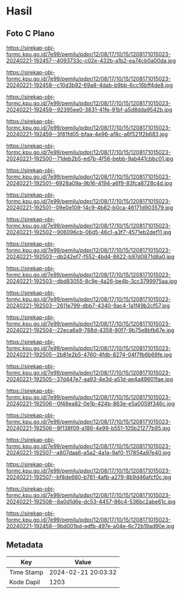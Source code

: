 # Hasil

## Foto C Plano

https://sirekap-obj-formc.kpu.go.id/7e99/pemilu/pdpr/12/08/17/10/15/1208171015023-20240221-192457--4093733c-c02e-432b-a1b2-ea74cb0a00da.jpg

https://sirekap-obj-formc.kpu.go.id/7e99/pemilu/pdpr/12/08/17/10/15/1208171015023-20240221-192458--c10d3b92-69a8-4dab-b9bb-6cc16bff4de8.jpg

https://sirekap-obj-formc.kpu.go.id/7e99/pemilu/pdpr/12/08/17/10/15/1208171015023-20240221-192459--92395ee0-3831-41fe-91bf-a5d8dda9542b.jpg

https://sirekap-obj-formc.kpu.go.id/7e99/pemilu/pdpr/12/08/17/10/15/1208171015023-20240221-192459--3f81fd05-bfaa-4e96-af8c-a6f521f2b683.jpg

https://sirekap-obj-formc.kpu.go.id/7e99/pemilu/pdpr/12/08/17/10/15/1208171015023-20240221-192500--71deb2b5-ed7b-4f56-bebb-9ab441cbbc01.jpg

https://sirekap-obj-formc.kpu.go.id/7e99/pemilu/pdpr/12/08/17/10/15/1208171015023-20240221-192501--6928a09a-9b16-4194-a6f9-83fca8728c4d.jpg

https://sirekap-obj-formc.kpu.go.id/7e99/pemilu/pdpr/12/08/17/10/15/1208171015023-20240221-192501--09e0e109-14c9-4b82-b0ca-46171d903579.jpg

https://sirekap-obj-formc.kpu.go.id/7e99/pemilu/pdpr/12/08/17/10/15/1208171015023-20240221-192502--906096cb-06d5-46c1-a3f7-4571eb2def11.jpg

https://sirekap-obj-formc.kpu.go.id/7e99/pemilu/pdpr/12/08/17/10/15/1208171015023-20240221-192503--db242ef7-f552-4bd4-8622-b97d0871d8a0.jpg

https://sirekap-obj-formc.kpu.go.id/7e99/pemilu/pdpr/12/08/17/10/15/1208171015023-20240221-192503--dbd83055-8c9e-4a26-be4b-3cc3799975aa.jpg

https://sirekap-obj-formc.kpu.go.id/7e99/pemilu/pdpr/12/08/17/10/15/1208171015023-20240221-192503--2611e799-dbb7-4340-9ac4-1a1f49b2cf57.jpg

https://sirekap-obj-formc.kpu.go.id/7e99/pemilu/pdpr/12/08/17/10/15/1208171015023-20240221-192504--22eca6a9-788d-4358-80f7-9b75e8bfb67e.jpg

https://sirekap-obj-formc.kpu.go.id/7e99/pemilu/pdpr/12/08/17/10/15/1208171015023-20240221-192505--2b81e2b5-4760-4fdb-8274-04f7fb6b69fe.jpg

https://sirekap-obj-formc.kpu.go.id/7e99/pemilu/pdpr/12/08/17/10/15/1208171015023-20240221-192505--37d447e7-aa93-4e3d-a51d-ae4a49601fae.jpg

https://sirekap-obj-formc.kpu.go.id/7e99/pemilu/pdpr/12/08/17/10/15/1208171015023-20240221-192506--0f48ea82-0e1b-424b-863e-e5a0059f346c.jpg

https://sirekap-obj-formc.kpu.go.id/7e99/pemilu/pdpr/12/08/17/10/15/1208171015023-20240221-192506--8f138f09-a186-4e99-b551-105b21277b95.jpg

https://sirekap-obj-formc.kpu.go.id/7e99/pemilu/pdpr/12/08/17/10/15/1208171015023-20240221-192507--a807daa6-a5a2-4a1a-9af0-117854a97e40.jpg

https://sirekap-obj-formc.kpu.go.id/7e99/pemilu/pdpr/12/08/17/10/15/1208171015023-20240221-192507--bf8de660-b761-4afb-a279-8b9d46afcf0c.jpg

https://sirekap-obj-formc.kpu.go.id/7e99/pemilu/pdpr/12/08/17/10/15/1208171015023-20240221-192508--8a0d1d6e-dc53-4457-86c4-536bc2abe61c.jpg

https://sirekap-obj-formc.kpu.go.id/7e99/pemilu/pdpr/12/08/17/10/15/1208171015023-20240221-192458--9bd001bd-edfb-497e-a04e-6c72b19ad90e.jpg


## Metadata

| Key        | Value               |
| ---------- | ------------------- |
| Time Stamp | 2024-02-21 20:03:32 |
| Kode Dapil | 1203                |




